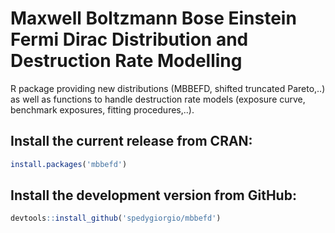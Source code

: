 # Maxwell Boltzmann Bose Einstein Fermi Dirac Distribution and Destruction Rate Modelling

R package providing new distributions (MBBEFD, shifted truncated Pareto,..) as well as functions to handle destruction rate models (exposure curve, benchmark exposures, fitting procedures,..).

## Install the current release from CRAN:
```r
install.packages('mbbefd')
```

## Install the development version from GitHub:
```r
devtools::install_github('spedygiorgio/mbbefd')
```